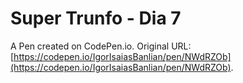 # Super Trunfo - Dia 7

A Pen created on CodePen.io. Original URL: [https://codepen.io/IgorIsaiasBanlian/pen/NWdRZOb](https://codepen.io/IgorIsaiasBanlian/pen/NWdRZOb).


